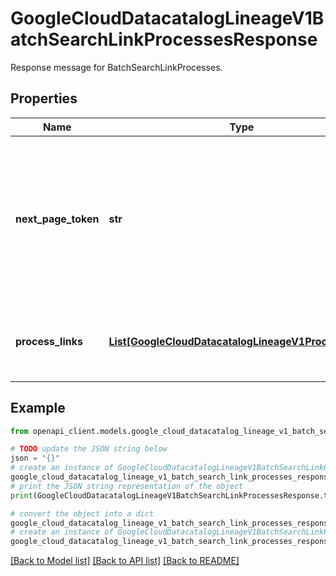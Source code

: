 # GoogleCloudDatacatalogLineageV1BatchSearchLinkProcessesResponse

Response message for BatchSearchLinkProcesses.

## Properties

Name | Type | Description | Notes
------------ | ------------- | ------------- | -------------
**next_page_token** | **str** | The token to specify as &#x60;page_token&#x60; in the subsequent call to get the next page. Omitted if there are no more pages in the response. | [optional] 
**process_links** | [**List[GoogleCloudDatacatalogLineageV1ProcessLinks]**](GoogleCloudDatacatalogLineageV1ProcessLinks.md) | An array of processes associated with the specified links. | [optional] 

## Example

```python
from openapi_client.models.google_cloud_datacatalog_lineage_v1_batch_search_link_processes_response import GoogleCloudDatacatalogLineageV1BatchSearchLinkProcessesResponse

# TODO update the JSON string below
json = "{}"
# create an instance of GoogleCloudDatacatalogLineageV1BatchSearchLinkProcessesResponse from a JSON string
google_cloud_datacatalog_lineage_v1_batch_search_link_processes_response_instance = GoogleCloudDatacatalogLineageV1BatchSearchLinkProcessesResponse.from_json(json)
# print the JSON string representation of the object
print(GoogleCloudDatacatalogLineageV1BatchSearchLinkProcessesResponse.to_json())

# convert the object into a dict
google_cloud_datacatalog_lineage_v1_batch_search_link_processes_response_dict = google_cloud_datacatalog_lineage_v1_batch_search_link_processes_response_instance.to_dict()
# create an instance of GoogleCloudDatacatalogLineageV1BatchSearchLinkProcessesResponse from a dict
google_cloud_datacatalog_lineage_v1_batch_search_link_processes_response_from_dict = GoogleCloudDatacatalogLineageV1BatchSearchLinkProcessesResponse.from_dict(google_cloud_datacatalog_lineage_v1_batch_search_link_processes_response_dict)
```
[[Back to Model list]](../README.md#documentation-for-models) [[Back to API list]](../README.md#documentation-for-api-endpoints) [[Back to README]](../README.md)


